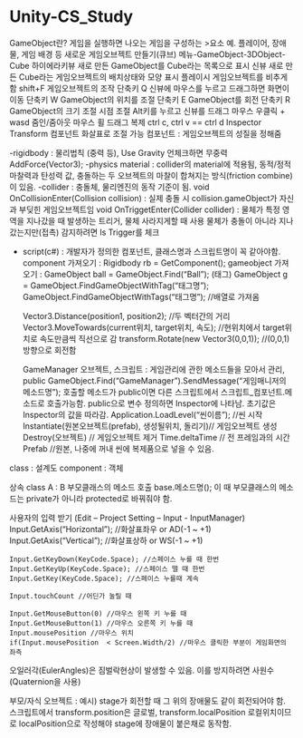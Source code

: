 # Unity-CS_Study

GameObject란?
게임을 실행하면 나오는 게임을 구성하는 >요소
	예. 플레이어, 장애물, 게임 배경 등
새로운 게임오브젝트 만들기(큐브)
	메뉴-GameObject-3DObject-Cube
하이에라키뷰
	새로 만든 GameObject를 Cube라는 목록으로 표시
신뷰
	새로 만든 Cube라는 게임오브젝트의 배치상태와 모양 표시
	플레이시 게임오브젝트를 비추게함 shift+F
게임오브젝트의 조작
 단축키 Q
	신뷰에 마우스를 누르고 드래그하면 화면이 이동
 단축키 W
	GameObject의 위치를 조절
 단축키 E
	GameObject를 회전
 단축키 R
	GameObject의 크기 조절
시점 조절
	Alt키를 누르고 신뷰를 드래그
	마우스 우클릭 + wasd
줌인/줌아웃
	마우스 휠 드래그
복제 
	ctrl c, ctrl v == ctrl d
Inspector
	Transform 컴포넌트
		화살표로 조절 가능
컴포넌트 : 게임오브젝트의 성질을 정해줌

-rigidbody : 물리법칙 (중력 등), Use Gravity 언체크하면 무중력
	     AddForce(Vector3);
-physics material : collider의 material에 적용됨, 동적/정적 마찰력과 탄성력 값, 충돌하는 두 오브젝트의 마찰이 합쳐지는 방식(friction combine)이 있음.
-collider : 충돌체, 물리엔진의 동작 기준이 됨. 
	void OnCollisionEnter(Collision collision) : 실제 충돌 시
		collision.gameObject가 자신과 부딪힌 게임오브젝트임
	void OnTriggetEnter(Collider collider) : 물체가 특정 영역을 지나갔을 때 발생하는 트리거, 물체 사라지게할 때 사용 
	물체가 충돌이 아니라 지나갔는지만(접촉) 감지하려면 Is Trigger를 체크 
		
- script(c#) : 개발자가 정의한 컴포넌트, 클래스명과 스크립트명이 꼭 같아야함.
	component 가져오기 : Rigidbody rb = GetComponent<Rigidbody>();
	gameobject 가져오기 : GameObject ball = GameObject.Find(“Ball”);
	(태그)
	GameObject g = GameObject.FindGameObjectWithTag(“태그명”);
   			 GameObject.FindGameObjectWithTags(“태그명”); //배열로 가져옴

	Vector3.Distance(position1, position2); //두 벡터간의 거리
	Vector3.MoveTowards(current위치, target위치, 속도); //현위치에서 target위치로 속도만큼씩 직선으로 감
	transform.Rotate(new Vector3(0,0,1)); //(0,0,1)방향으로 회전함

	GameManager 오브젝트, 스크립트 : 게임관리에 관한 메소드들을 모아서 관리, public
           GameObject.Find(“GameManager”).SendMessage(“게임매니저의 메소드명”);
	   호출할 메소드가 public이면 다른 스크립트에서 스크립트_컴포넌트.메소드로 호출가능함.
	public으로 변수 정의하면 Inspector에 나타남. 초기값은 Inspector의 값을 따라감.
Application.LoadLevel(“씬이름”); //씬 시작
Instantiate(원본오브젝트(prefab), 생성될위치, 돌리기)// 게임오브젝트 생성
Destroy(오브젝트) // 게임오브젝트 제거
Time.deltaTime // 전 프레임과의 시간
Prefab //원본, 나중에 꺼내 씬에 복제품으로 넣을 수 있음.

class : 설계도 
component : 객체

상속 
class A : B
부모클래스의 메소드 호출 base.메소드명();
이 때 부모클래스의 메소드는 private가 아니라 protected로 바꿔줘야 함.
	

사용자의 입력 받기 (Edit – Project Setting – Input - InputManager)
	Input.GetAxis(“Horizontal”); //화살표좌우 or AD(-1 ~ +1)
	Input.GetAxis(“Vertical”); //화살표상하 or WS(-1 ~ +1)

	Input.GetKeyDown(KeyCode.Space); //스페이스 누를 때 한번
	Input.GetKeyUp(KeyCode.Space); //스페이스 뗄 때 한번
	Input.GetKey(KeyCode.Space); //스페이스 누를때 계속

	Input.touchCount //어딘가 눌릴 때

	Input.GetMouseButton(0) //마우스 왼쪽 키 누를 때 
	Input.GetMouseButton(1) //마우스 오른쪽 키 누를 때 
	Input.mousePosition //마우스 위치
	if(Input.mousePosition  < Screen.Width/2) //마우스 클릭한 부분이 게임화면의 좌측

오일러각(EulerAngles)은 짐벌락현상이 발생할 수 있음. 이를 방지하려면 사원수(Quaternion을 사용)

부모/자식 오브젝트 : 예시) stage가 회전할 때 그 위의 장애물도 같이 회전되어야 함.
	스크립트에서 transform.position은 글로벌, transform.localPosition 로컬위치이므로 localPosition으로 작성해야 stage에 장애물이 붙은채로 동작함.
